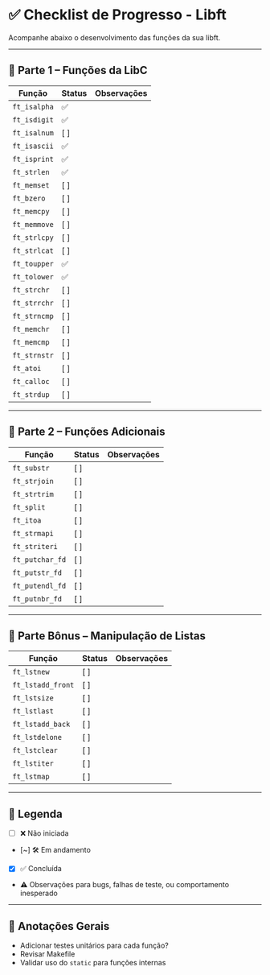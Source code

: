 <!-- ************************************************************************** -->
<!--                                                                            -->
<!--   libft.h                                                                  -->
<!--                                                                            -->
<!--   Desenvolvido por: tmorais- e vvieira                                     -->
<!--   Data de criação: 18/04/2025 às 13:34                                     -->
<!--   Última atualização: 18/04/2025 às 13:56                                  -->
<!--                                                                            -->
<!-- ************************************************************************** -->

# ✅ Checklist de Progresso - Libft

Acompanhe abaixo o desenvolvimento das funções da sua libft.

---

## 🔹 Parte 1 – Funções da LibC

| Função         | Status   | Observações |
|----------------|----------|-------------|
| `ft_isalpha`   | ✅       |             |
| `ft_isdigit`   | ✅       |             |
| `ft_isalnum`   | [ ]      |             |
| `ft_isascii`   | ✅       |             |
| `ft_isprint`   | ✅       |             |
| `ft_strlen`    | ✅       |             |
| `ft_memset`    | [ ]      |             |
| `ft_bzero`     | [ ]      |             |
| `ft_memcpy`    | [ ]      |             |
| `ft_memmove`   | [ ]      |             |
| `ft_strlcpy`   | [ ]      |             |
| `ft_strlcat`   | [ ]      |             |
| `ft_toupper`   | ✅       |             |
| `ft_tolower`   | ✅       |             |
| `ft_strchr`    | [ ]      |             |
| `ft_strrchr`   | [ ]      |             |
| `ft_strncmp`   | [ ]      |             |
| `ft_memchr`    | [ ]      |             |
| `ft_memcmp`    | [ ]      |             |
| `ft_strnstr`   | [ ]      |             |
| `ft_atoi`      | [ ]      |             |
| `ft_calloc`    | [ ]      |             |
| `ft_strdup`    | [ ]      |             |

---

## 🔹 Parte 2 – Funções Adicionais

| Função         | Status   | Observações |
|----------------|----------|-------------|
| `ft_substr`    | [ ]      |             |
| `ft_strjoin`   | [ ]      |             |
| `ft_strtrim`   | [ ]      |             |
| `ft_split`     | [ ]      |             |
| `ft_itoa`      | [ ]      |             |
| `ft_strmapi`   | [ ]      |             |
| `ft_striteri`  | [ ]      |             |
| `ft_putchar_fd`| [ ]      |             |
| `ft_putstr_fd` | [ ]      |             |
| `ft_putendl_fd`| [ ]      |             |
| `ft_putnbr_fd` | [ ]      |             |

---

## 🌟 Parte Bônus – Manipulação de Listas

| Função         | Status   | Observações |
|----------------|----------|-------------|
| `ft_lstnew`      | [ ]    |             |
| `ft_lstadd_front`| [ ]    |             |
| `ft_lstsize`     | [ ]    |             |
| `ft_lstlast`     | [ ]    |             |
| `ft_lstadd_back` | [ ]    |             |
| `ft_lstdelone`   | [ ]    |             |
| `ft_lstclear`    | [ ]    |             |
| `ft_lstiter`     | [ ]    |             |
| `ft_lstmap`      | [ ]    |             |

---

## 📌 Legenda

- [ ] ❌ Não iniciada
- [~] 🛠️ Em andamento
- [x] ✅ Concluída
- ⚠️ Observações para bugs, falhas de teste, ou comportamento inesperado

---

## 📝 Anotações Gerais

- Adicionar testes unitários para cada função?
- Revisar Makefile
- Validar uso do `static` para funções internas
